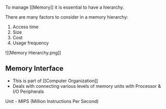 
To manage [[Memory]] it is essential to have a hierarchy.

There are many factors to consider in a memory hierarchy:

1. Access time
2. Size
3. Cost
4. Usage frequency

![[Memory Hierarchy.png]]
## Memory Interface

- This is part of [[Computer Organization]]
- Deals with connecting various levels of memory units with Processor & I/O Peripherals

Unit - MIPS (Million Instructions Per Second)

